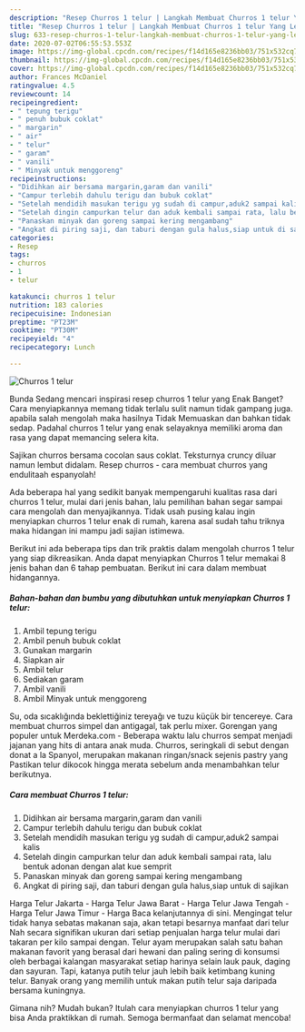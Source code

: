 ```yaml
---
description: "Resep Churros 1 telur | Langkah Membuat Churros 1 telur Yang Lezat Sekali"
title: "Resep Churros 1 telur | Langkah Membuat Churros 1 telur Yang Lezat Sekali"
slug: 633-resep-churros-1-telur-langkah-membuat-churros-1-telur-yang-lezat-sekali
date: 2020-07-02T06:55:53.553Z
image: https://img-global.cpcdn.com/recipes/f14d165e8236bb03/751x532cq70/churros-1-telur-foto-resep-utama.jpg
thumbnail: https://img-global.cpcdn.com/recipes/f14d165e8236bb03/751x532cq70/churros-1-telur-foto-resep-utama.jpg
cover: https://img-global.cpcdn.com/recipes/f14d165e8236bb03/751x532cq70/churros-1-telur-foto-resep-utama.jpg
author: Frances McDaniel
ratingvalue: 4.5
reviewcount: 14
recipeingredient:
- " tepung terigu"
- " penuh bubuk coklat"
- " margarin"
- " air"
- " telur"
- " garam"
- " vanili"
- " Minyak untuk menggoreng"
recipeinstructions:
- "Didihkan air bersama margarin,garam dan vanili"
- "Campur terlebih dahulu terigu dan bubuk coklat"
- "Setelah mendidih masukan terigu yg sudah di campur,aduk2 sampai kalis"
- "Setelah dingin campurkan telur dan aduk kembali sampai rata, lalu bentuk adonan dengan alat kue semprit"
- "Panaskan minyak dan goreng sampai kering mengambang"
- "Angkat di piring saji, dan taburi dengan gula halus,siap untuk di sajikan"
categories:
- Resep
tags:
- churros
- 1
- telur

katakunci: churros 1 telur 
nutrition: 183 calories
recipecuisine: Indonesian
preptime: "PT23M"
cooktime: "PT30M"
recipeyield: "4"
recipecategory: Lunch

---
```



![Churros 1 telur](https://img-global.cpcdn.com/recipes/f14d165e8236bb03/751x532cq70/churros-1-telur-foto-resep-utama.jpg)

Bunda Sedang mencari inspirasi resep churros 1 telur yang Enak Banget? Cara menyiapkannya memang tidak terlalu sulit namun tidak gampang juga. apabila salah mengolah maka hasilnya Tidak Memuaskan dan bahkan tidak sedap. Padahal churros 1 telur yang enak selayaknya memiliki aroma dan rasa yang dapat memancing selera kita.

Sajikan churros bersama cocolan saus coklat. Teksturnya cruncy diluar namun lembut didalam. Resep churros - cara membuat churros yang endulitaah espanyolah!

Ada beberapa hal yang sedikit banyak mempengaruhi kualitas rasa dari churros 1 telur, mulai dari jenis bahan, lalu pemilihan bahan segar sampai cara mengolah dan menyajikannya. Tidak usah pusing kalau ingin menyiapkan churros 1 telur enak di rumah, karena asal sudah tahu triknya maka hidangan ini mampu jadi sajian istimewa.


Berikut ini ada beberapa tips dan trik praktis dalam mengolah churros 1 telur yang siap dikreasikan. Anda dapat menyiapkan Churros 1 telur memakai 8 jenis bahan dan 6 tahap pembuatan. Berikut ini cara dalam membuat hidangannya.

<!--inarticleads1-->

##### Bahan-bahan dan bumbu yang dibutuhkan untuk menyiapkan Churros 1 telur:

1. Ambil  tepung terigu
1. Ambil  penuh bubuk coklat
1. Gunakan  margarin
1. Siapkan  air
1. Ambil  telur
1. Sediakan  garam
1. Ambil  vanili
1. Ambil  Minyak untuk menggoreng


Su, oda sıcaklığında beklettiğiniz tereyağı ve tuzu küçük bir tencereye. Cara membuat churros simpel dan antigagal, tak perlu mixer. Gorengan yang populer untuk Merdeka.com - Beberapa waktu lalu churros sempat menjadi jajanan yang hits di antara anak muda. Churros, seringkali di sebut dengan donat a la Spanyol, merupakan makanan ringan/snack sejenis pastry yang Pastikan telur dikocok hingga merata sebelum anda menambahkan telur berikutnya. 

<!--inarticleads2-->

##### Cara membuat Churros 1 telur:

1. Didihkan air bersama margarin,garam dan vanili
1. Campur terlebih dahulu terigu dan bubuk coklat
1. Setelah mendidih masukan terigu yg sudah di campur,aduk2 sampai kalis
1. Setelah dingin campurkan telur dan aduk kembali sampai rata, lalu bentuk adonan dengan alat kue semprit
1. Panaskan minyak dan goreng sampai kering mengambang
1. Angkat di piring saji, dan taburi dengan gula halus,siap untuk di sajikan


Harga Telur Jakarta - Harga Telur Jawa Barat - Harga Telur Jawa Tengah - Harga Telur Jawa Timur - Harga Baca kelanjutannya di sini. Mengingat telur tidak hanya sebatas makanan saja, akan tetapi besarnya manfaat dari telur Nah secara signifikan ukuran dari setiap penjualan harga telur mulai dari takaran per kilo sampai dengan. Telur ayam merupakan salah satu bahan makanan favorit yang berasal dari hewani dan paling sering di konsumsi oleh berbagai kalangan masyarakat setiap harinya selain lauk pauk, daging dan sayuran. Tapi, katanya putih telur jauh lebih baik ketimbang kuning telur. Banyak orang yang memilih untuk makan putih telur saja daripada bersama kuningnya. 

Gimana nih? Mudah bukan? Itulah cara menyiapkan churros 1 telur yang bisa Anda praktikkan di rumah. Semoga bermanfaat dan selamat mencoba!
